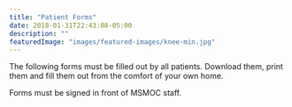 ```yaml
---
title: "Patient Forms"
date: 2018-01-31T22:43:08-05:00
description: ""
featuredImage: "images/featured-images/knee-min.jpg"
---
```


The following forms must be filled out by all patients. Download them, print 
them and fill them out from the comfort of your own home.
 
Forms must be signed in front of MSMOC staff.
 